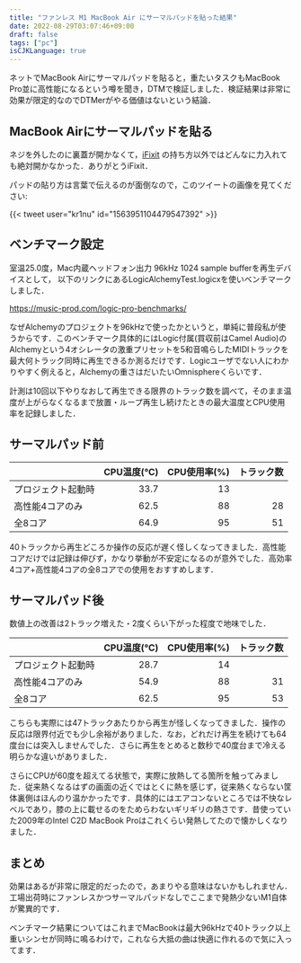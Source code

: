 ```yaml
---
title: "ファンレス M1 MacBook Air にサーマルパッドを貼った結果"
date: 2022-08-29T03:07:46+09:00
draft: false
tags: ["pc"]
isCJKLanguage: true
---
```


ネットでMacBook Airにサーマルパッドを貼ると，重たいタスクもMacBook Pro並に高性能になるという噂を聞き，DTMで検証しました．検証結果は非常に効果が限定的なのでDTMerがやる価値はないという結論．

<!--more-->

## MacBook Airにサーマルパッドを貼る

ネジを外したのに裏蓋が開かなくて，[iFixit](https://jp.ifixit.com/Guide/MacBook+Air+13%E3%82%A4%E3%83%B3%E3%83%81+Late+2020+%E4%B8%8B%E9%83%A8%E3%82%B1%E3%83%BC%E3%82%B9%E3%81%AE%E4%BA%A4%E6%8F%9B/142550) の持ち方以外ではどんなに力入れても絶対開かなかった．ありがとうiFixit．

パッドの貼り方は言葉で伝えるのが面倒なので，このツイートの画像を見てください:

{{< tweet user="kr1nu" id="1563951104479547392" >}}

## ベンチマーク設定

室温25.0度，Mac内蔵ヘッドフォン出力 96kHz 1024 sample bufferを再生デバイスとして， 以下のリンクにあるLogicAlchemyTest.logicxを使いベンチマークしました．

https://music-prod.com/logic-pro-benchmarks/

なぜAlchemyのプロジェクトを96kHzで使ったかというと，単純に普段私が使うからです．このベンチマーク具体的にはLogic付属(買収前はCamel Audio)のAlchemyという4オシレータの激重プリセットを5和音鳴らしたMIDIトラックを最大何トラック同時に再生できるか測るだけです．Logicユーザでない人にわかりやすく例えると，Alchemyの重さはだいたいOmnisphereくらいです．

計測は10回以下やりなおして再生できる限界のトラック数を調べて，そのまま温度が上がらなくなるまで放置・ループ再生し続けたときの最大温度とCPU使用率を記録しました．

## サーマルパッド前

|                    | CPU温度(℃) | CPU使用率(%) | トラック数 |
|:-------------------|-----------:|-------------:|-----------:|
| プロジェクト起動時 |       33.7 |           13 |            |
| 高性能4コアのみ    |       62.5 |           88 |         28 |
| 全8コア            |       64.9 |           95 |         51 |

40トラックから再生どころか操作の反応が遅く怪しくなってきました．高性能コアだけでは記録は伸びず，かなり挙動が不安定になるのが意外でした．高効率4コア+高性能4コアの全8コアでの使用をおすすめします．

## サーマルパッド後

数値上の改善は2トラック増えた・2度くらい下がった程度で地味でした．

|                    | CPU温度(℃) | CPU使用率(%) | トラック数 |
|:-------------------|-----------:|-------------:|-----------:|
| プロジェクト起動時 |       28.7 |           14 |            |
| 高性能4コアのみ    |       54.9 |           88 |         31 |
| 全8コア            |       62.5 |           95 |         53 |

こちらも実際には47トラックあたりから再生が怪しくなってきました．操作の反応は限界付近でも少し余裕がありました．なお，どれだけ再生を続けても64度台には突入しませんでした．さらに再生をとめると数秒で40度台まで冷える明らかな違いがありました．

さらにCPUが60度を超えてる状態で，実際に放熱してる箇所を触ってみました．従来熱くなるはずの画面の近くではとくに熱を感じず，従来熱くならない筐体裏側はほんのり温かかったです．具体的にはエアコンないところでは不快なレベルであり，膝の上に載せるのをためらわないギリギリの熱さです．昔使っていた2009年のIntel C2D MacBook Proはこれくらい発熱してたので懐かしくなりました．

## まとめ

効果はあるが非常に限定的だったので，あまりやる意味はないかもしれません．工場出荷時にファンレスかつサーマルパッドなしでここまで発熱少ないM1自体が驚異的です．

ベンチマーク結果についてはこれまでMacBookは最大96kHzで40トラック以上重いシンセが同時に鳴るわけで，これなら大抵の曲は快適に作れるので気に入ってます．
